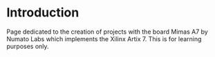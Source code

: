 # Introduction
Page dedicated to the creation of projects with the board Mimas A7 by Numato Labs which implements the Xilinx Artix 7. This is for learning purposes only.
